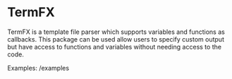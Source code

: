 # TermFX

TermFX is a template file parser which supports variables and functions as callbacks. This package can be used allow users to specify custom output but have access to functions and variables without needing access to the code.

Examples: /examples